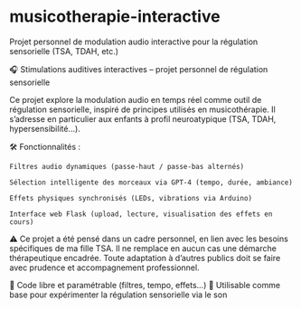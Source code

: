 # musicotherapie-interactive
Projet personnel de modulation audio interactive pour la régulation sensorielle (TSA, TDAH, etc.)

🎧 Stimulations auditives interactives – projet personnel de régulation sensorielle

Ce projet explore la modulation audio en temps réel comme outil de régulation sensorielle, inspiré de principes utilisés en musicothérapie. Il s’adresse en particulier aux enfants à profil neuroatypique (TSA, TDAH, hypersensibilité...).

🛠️ Fonctionnalités :

    Filtres audio dynamiques (passe-haut / passe-bas alternés)

    Sélection intelligente des morceaux via GPT‑4 (tempo, durée, ambiance)

    Effets physiques synchronisés (LEDs, vibrations via Arduino)

    Interface web Flask (upload, lecture, visualisation des effets en cours)

⚠️ Ce projet a été pensé dans un cadre personnel, en lien avec les besoins spécifiques de ma fille TSA. Il ne remplace en aucun cas une démarche thérapeutique encadrée. Toute adaptation à d’autres publics doit se faire avec prudence et accompagnement professionnel.

📁 Code libre et paramétrable (filtres, tempo, effets...)
🎯 Utilisable comme base pour expérimenter la régulation sensorielle via le son

